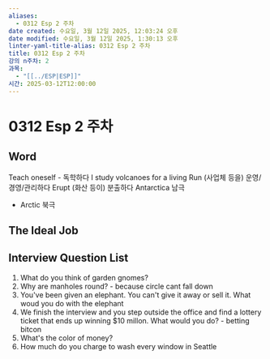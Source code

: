 ```yaml
---
aliases:
  - 0312 Esp 2 주차
date created: 수요일, 3월 12일 2025, 12:03:24 오후
date modified: 수요일, 3월 12일 2025, 1:30:13 오후
linter-yaml-title-alias: 0312 Esp 2 주차
title: 0312 Esp 2 주차
강의 n주차: 2
과목:
  - "[[../ESP|ESP]]"
시간: 2025-03-12T12:00:00
---
```


# 0312 Esp 2 주차

## Word

Teach oneself - 독학하다
I study volcanoes for a living
Run (사업체 등을) 운영/경영/관리하다
Erupt (화산 등이) 분출하다
Antarctica 남극
- Arctic 북극

## The Ideal Job

## Interview Question List

1. What do you think of garden gnomes?
2. Why are manholes round? - because circle cant fall down
3. You've been given an elephant. You can't give it away or sell it. What woud you do with the elephant
4. We finish the interview and you step outside the office and find a lottery ticket that ends up winning $10 millon. What would you do? - betting bitcon 
5. What's the color of money?
6. How much do you charge to wash every window in Seattle
